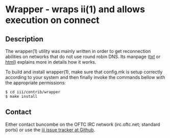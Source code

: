 Wrapper - wraps ii(1) and allows execution on connect
=====================================================

Description
-----------
The wrapper(1) utility was mainly written in order to get reconnection
abilities on networks that do not use round robin DNS. Its manpage
([txt][mantxt] or [html][manhtml]) explains more in details how it works.

To build and install wrapper(1), make sure that config.mk is setup correctly
according to your system and then finally invoke the commands bellow with the
appropriate permissions:

	$ cd iii/contrib/wrapper
	$ make install

Contact
-------
Either contact buncombe on the OFTC IRC network (irc.oftc.net; standard ports)
or use the [iii issue tracker at Github][issues].

[mantxt]: http://buncombe.github.com/iii/wrapper.1.txt
[manhtml]: http://buncombe.github.com/iii/wrapper.1.html
[issues]: https://github.com/buncombe/iii/issues
